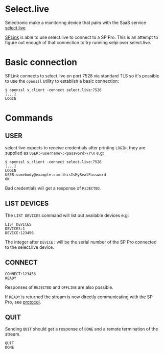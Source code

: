 # Select.live

Selectronic make a monitoring device that pairs with the SaaS service [select.live](https://select.live/).

[SPLink](http://www.selectronic.com.au/sppro/splink.htm) is able to use select.live to connect to a SP Pro. This is an attempt to figure out enough of that connection to try running selpi over select.live.

# Basic connection

SPLink connects to select.live on port 7528 via standard TLS so it's possible to use the `openssl` utility to establish a basic connection:

```
$ openssl s_client -connect select.live:7528
[...]
LOGIN
```

# Commands

## USER

select.live expects to receive credentials after printing `LOGIN`, they are supplied as `USER:<username>:<password>\r\n` e.g:

```
$ openssl s_client -connect select.live:7528
[...]
LOGIN
USER:somebody@example.com:thisIsMyRealPassword
OK
```

Bad credentials will get a response of `REJECTED`.

## LIST DEVICES

The `LIST DEVICES` command will list out available devices e.g:

```
LIST DEVICES
DEVICES:1
DEVICE:123456
```

The integer after `DEVICE:` will be the serial number of the SP Pro connected to the select.live device.

## CONNECT

```
CONNECT:123456
READY
```

Responses of `REJECTED` and `OFFLINE` are also possible.

If `READY` is returned the stream is now directly communicating with the SP Pro, see [protocol](./protocol.md).

## QUIT

Sending `QUIT` should get a response of `DONE` and a remote termination of the stream.

```
QUIT
DONE
```
